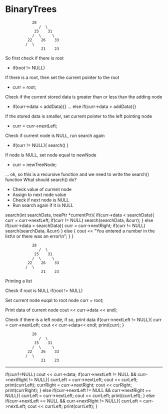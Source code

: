 # BinaryTrees
			
				28
			       /  \
			     25    31
			    /  \     \
			  22    26    33
			 /  \           
                    21    23

So first check if there is root
- if(root != NULL)

If there is a root, then set the current pointer to the root
- curr = root; 

Check if the current stored data is greater than or less than the adding node
- if(curr->data < addData){} ... else if(curr->data > addData){}

If the stored data is smaller, set current pointer to the left pointing node
- curr = curr->nextLeft; 

Check if current node is NULL, run search again
- if(curr != NULL){ search() }

If node is NULL, set node equal to newNode
- curr = newTreeNode; 

... ok, so this is a recursive function and we need to write the search() function
What should search() do?
- Check value of current node
- Assign to next node value
- Check if next node is NULL
- Run search again if it is NULL

search(int searchData, treePtr *currentPtr){
	if(curr->data < searchData){
		curr = curr->nextLeft; 
		if(curr != NULL)
		search(searchData, &curr); 
	} else if(curr->data > searchData){
		curr = curr->nextRight; 
		if(curr != NULL)
		search(searchData, &curr)
	} else { 
		cout << "You entered a number in the list\n
		or there was an error\n";
	}
}


	
				28
			       /  \
			     25    31
			    /  \     \
			  22    26    33
			 /  \           
                    21    23
 		
Printing a list

Check if root is NULL
if(root != NULL)

Set current node euqal to root node
curr = root; 

Print data of current node
cout  << curr->data << endl; 

Check if there is a left node, if so, print data
if(curr->nextLeft != NULL){
	curr = curr->nextLeft; 
	cout << curr->data<< endl;
	print(curr);
}

				28
			       /  \
			     25    31
			    /  \     \
			  22    26    33
			 /  \           
                    21    23

----------------
if(curr!=NULL)
cout << curr->data; 
if(curr->nextLeft != NULL && curr->nextRight != NULL){ 
	currLeft = curr->nextLeft; 
	cout << curLeft; 
	print(currLeft); 
	currRight = curr->nextRight;
	cout << curRight; 
	print(currRight); 
} else if(curr->nextLeft != NULL && curr->nextRight == NULL){
	currLeft = curr->nextLeft;
	cout << currLeft; 
	print(currLeft);
} else if(curr->nextLeft == NULL && curr->nextRight != NULL){
	currLeft = curr->nextLeft;
	cout << currLeft; 
	print(currLeft);
}
